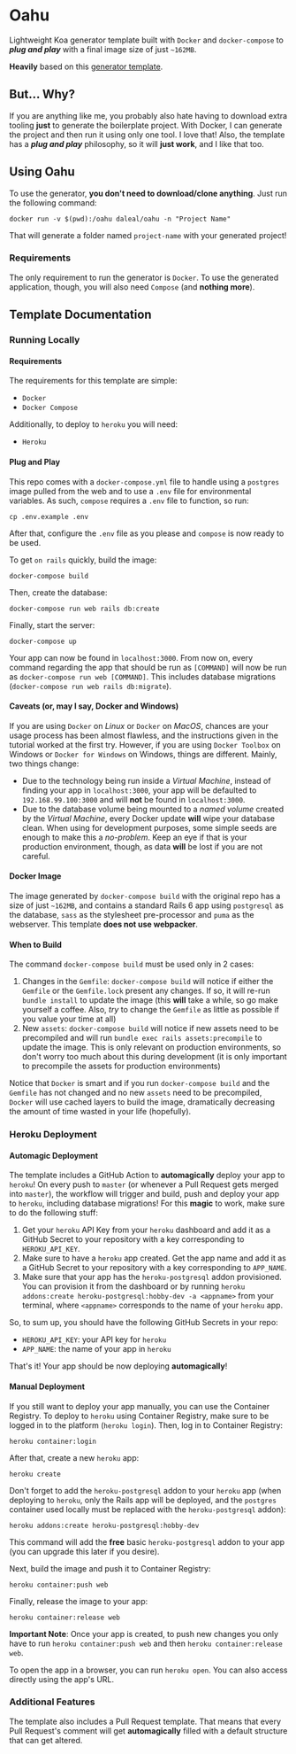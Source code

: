 # Oahu

Lightweight Koa generator template built with `Docker` and `docker-compose` to **_plug and play_** with a final image size of just `~162MB`.

**Heavily** based on this [generator template](https://github.com/IIC2513/generator-template).

## But... **Why**?

If you are anything like me, you probably also hate having to download extra tooling **just** to generate the boilerplate project. With Docker, I can generate the project and then run it using only one tool. I love that! Also, the template has a **_plug and play_** philosophy, so it will **just work**, and I like that too.

## Using Oahu

To use the generator, **you don't need to download/clone anything**. Just run the following command:

```
docker run -v $(pwd):/oahu daleal/oahu -n "Project Name"
```

That will generate a folder named `project-name` with your generated project!

### Requirements

The only requirement to run the generator is `Docker`. To use the generated application, though, you will also need `Compose` (and **nothing more**).

## Template Documentation

### Running Locally

#### Requirements

The requirements for this template are simple:

* `Docker`
* `Docker Compose`

Additionally, to deploy to `heroku` you will need:

* `Heroku`

#### Plug and Play

This repo comes with a `docker-compose.yml` file to handle using a `postgres` image pulled from the web and to use a `.env` file for environmental variables. As such, `compose` requires a `.env` file to function, so run:

```
cp .env.example .env
```

After that, configure the `.env` file as you please and `compose` is now ready to be used.

To get `on rails` quickly, build the image:

```
docker-compose build
```

Then, create the database:

```
docker-compose run web rails db:create
```

Finally, start the server:

```
docker-compose up
```

Your app can now be found in `localhost:3000`. From now on, every command regarding the app that should be run as `[COMMAND]` will now be run as `docker-compose run web [COMMAND]`. This includes database migrations (`docker-compose run web rails db:migrate`).

#### Caveats (or, may I say, Docker and Windows)

If you are using `Docker` on _Linux_ or `Docker` on _MacOS_, chances are your usage process has been almost flawless, and the instructions given in the tutorial worked at the first try. However, if you are using `Docker Toolbox` on Windows or `Docker for Windows` on Windows, things are different. Mainly, two things change:

* Due to the technology being run inside a _Virtual Machine_, instead of finding your app in `localhost:3000`, your app will be defaulted to `192.168.99.100:3000` and will **not** be found in `localhost:3000`.
* Due to the database volume being mounted to a _named volume_ created by the _Virtual Machine_, every Docker update **will** wipe your database clean. When using for development purposes, some simple seeds are enough to make this a _no-problem_. Keep an eye if that is your production environment, though, as data **will** be lost if you are not careful.

#### Docker Image

The image generated by `docker-compose build` with the original repo has a size of just `~162MB`, and contains a standard Rails 6 app using `postgresql` as the database, `sass` as the stylesheet pre-processor and `puma` as the webserver. This template **does not use webpacker**.

#### When to Build

The command `docker-compose build` must be used only in 2 cases:

1. Changes in the `Gemfile`: `docker-compose build` will notice if either the `Gemfile` or the `Gemfile.lock` present any changes. If so, it will re-run `bundle install` to update the image (this **will** take a while, so go make yourself a coffee. Also, _try_ to change the `Gemfile` as little as possible if you value your time at all)
2. New `assets`: `docker-compose build` will notice if new assets need to be precompiled and will run `bundle exec rails assets:precompile` to update the image. This is only relevant on production environments, so don't worry too much about this during development (it is only important to precompile the assets for production environments)

Notice that `Docker` is smart and if you run `docker-compose build` and the `Gemfile` has not changed and no new `assets` need to be precompiled, `Docker` will use cached layers to build the image, dramatically decreasing the amount of time wasted in your life (hopefully).

### Heroku Deployment

#### Automagic Deployment

The template includes a GitHub Action to **automagically** deploy your app to `heroku`! On every push to `master` (or whenever a Pull Request gets merged into `master`), the workflow will trigger and build, push and deploy your app to `heroku`, including database migrations! For this **magic** to work, make sure to do the following stuff:

1. Get your `heroku` API Key from your `heroku` dashboard and add it as a GitHub Secret to your repository with a key corresponding to `HEROKU_API_KEY`.
2. Make sure to have a `heroku` app created. Get the app name and add it as a GitHub Secret to your repository with a key corresponding to `APP_NAME`.
3. Make sure that your app has the `heroku-postgresql` addon provisioned. You can provision it from the dashboard or by running `heroku addons:create heroku-postgresql:hobby-dev -a <appname>` from your terminal, where `<appname>` corresponds to the name of your `heroku` app.

So, to sum up, you should have the following GitHub Secrets in your repo:

- `HEROKU_API_KEY`: your API key for `heroku`
- `APP_NAME`: the name of your app in `heroku`

That's it! Your app should be now deploying **automagically**!

#### Manual Deployment

If you still want to deploy your app manually, you can use the Container Registry. To deploy to `heroku` using Container Registry, make sure to be logged in to the platform (`heroku login`). Then, log in to Container Registry:

```
heroku container:login
```

After that, create a new `heroku` app:

```
heroku create
```

Don't forget to add the `heroku-postgresql` addon to your `heroku` app (when deploying to `heroku`, only the Rails app will be deployed, and the `postgres` container used locally must be replaced with the `heroku-postgresql` addon):

```
heroku addons:create heroku-postgresql:hobby-dev
```

This command will add the **free** basic `heroku-postgresql` addon to your app (you can upgrade this later if you desire).

Next, build the image and push it to Container Registry:

```
heroku container:push web
```

Finally, release the image to your app:

```
heroku container:release web
```

**Important Note**: Once your app is created, to push new changes you only have to run `heroku container:push web` and then `heroku container:release web`.

To open the app in a browser, you can run `heroku open`. You can also access directly using the app's URL.

### Additional Features

The template also includes a Pull Request template. That means that every Pull Request's comment will get **automagically** filled with a default structure that can get altered.
